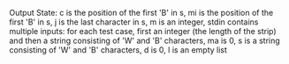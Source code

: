 Output State: c is the position of the first 'B' in s, mi is the position of the first 'B' in s, j is the last character in s, m is an integer, stdin contains multiple inputs: for each test case, first an integer (the length of the strip) and then a string consisting of 'W' and 'B' characters, ma is 0, s is a string consisting of 'W' and 'B' characters, d is 0, l is an empty list